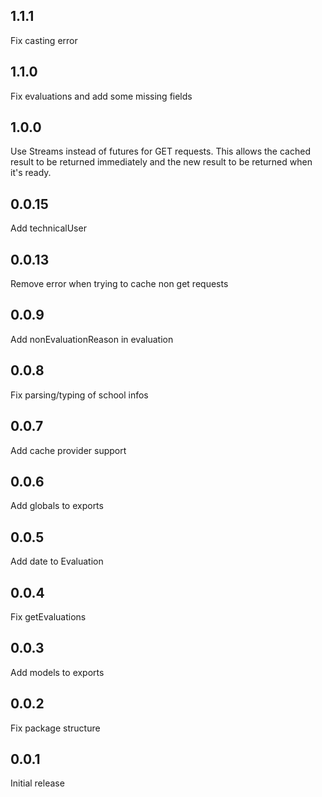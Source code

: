 ## 1.1.1

Fix casting error

## 1.1.0

Fix evaluations and add some missing fields

## 1.0.0

Use Streams instead of futures for GET requests. This allows the cached result to be returned immediately and the new result to be returned when it's ready.

## 0.0.15

Add technicalUser

## 0.0.13

Remove error when trying to cache non get requests

## 0.0.9

Add nonEvaluationReason in evaluation

## 0.0.8

Fix parsing/typing of school infos

## 0.0.7

Add cache provider support

## 0.0.6

Add globals to exports

## 0.0.5

Add date to Evaluation

## 0.0.4

Fix getEvaluations

## 0.0.3

Add models to exports

## 0.0.2

Fix package structure

## 0.0.1

Initial release
